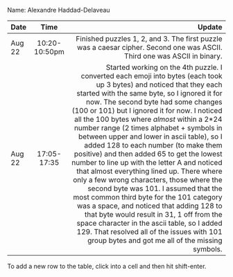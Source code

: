 Name: Alexandre Haddad-Delaveau

| Date   |     Time      |                                                                                                                                                                                                                                                                                                                                                                                                                                                                                                                                                                                                                                                                                                                                                                                                                                                                                                                                                             Update |
|:-------|:-------------:|-------------------------------------------------------------------------------------------------------------------------------------------------------------------------------------------------------------------------------------------------------------------------------------------------------------------------------------------------------------------------------------------------------------------------------------------------------------------------------------------------------------------------------------------------------------------------------------------------------------------------------------------------------------------------------------------------------------------------------------------------------------------------------------------------------------------------------------------------------------------------------------------------------------------------------------------------------------------:|
| Aug 22 | 10:20-10:50pm |                                                                                                                                                                                                                                                                                                                                                                                                                                                                                                                                                                                                                                                                                                                                                                                                                                           Finished puzzles 1, 2, and 3. The first puzzle was a caesar cipher. Second one was ASCII. Third one was ASCII in binary. |
| Aug 22 |  17:05-17:35  | Started working on the 4th puzzle. I converted each emoji into bytes (each took up 3 bytes) and noticed that they each started with the same byte, so I ignored it for now. The second byte had some changes (100 or 101) but I ignored it for now. I noticed all the 100 bytes where *almost* within a 2*24 number range (2 times alphabet + symbols in between upper and lower in ascii table), so I added 128 to each number (to make them positive) and then added 65 to get the lowest number to line up with the letter A and noticed that almost everything lined up. There where only a few wrong characters, those where the second byte was 101. I assumed that the most common third byte for the 101 category was a space, and noticed that adding 128 to that byte would result in 31, 1 off from the space character in the ascii table, so I added 129. That resolved all of the issues with 101 group bytes and got me all of the missing symbols. |


To add a new row to the table, click into a cell and then hit shift-enter.